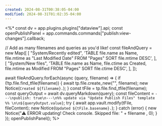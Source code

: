 ```yaml
---
created: 2024-08-31T00:38:05-04:00
modified: 2024-08-31T01:02:35-04:00
---
```


<%*
const dv = app.plugins.plugins["dataview"].api;
const openPublishPanel = app.commands.commands["publish:view-changes"].callback;

// Add as many filenames and queries as you'd like!
const fileAndQuery = new Map([
  [
    "System/Recently edited",
    'TABLE file.name as Name, file.mtime as "Last Modified Date" FROM "Pages" SORT file.mtime DESC',
  ],
  [
    "System/New files",
    'TABLE file.name as Name, file.ctime as Created, file.mtime as Modified FROM "Pages" SORT file.ctime DESC',
  ],
]);

await fileAndQuery.forEach(async (query, filename) => {
  if (!tp.file.find_tfile(filename)) {
    await tp.file.create_new("", filename);
    new Notice(`Created ${filename}.`);
  }
  const tFile = tp.file.find_tfile(filename);
  const queryOutput = await dv.queryMarkdown(query);
  const fileContent = `---\npublish: true\n---\n%% update via "Update Publish Files" template %% \n\n${queryOutput.value}`;
  try {
    await app.vault.modify(tFile, fileContent);
    new Notice(`Updated ${tFile.basename}.`);
  } catch (error) {
    new Notice("⚠️ ERROR updating! Check console. Skipped file: " + filename , 0);
  }
});
openPublishPanel();
%>
